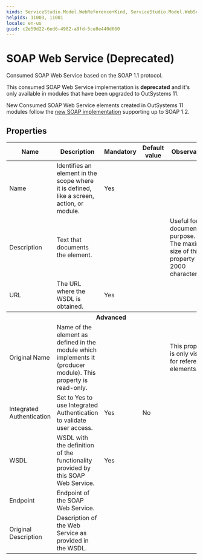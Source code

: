 ```yaml
---
kinds: ServiceStudio.Model.WebReference+Kind, ServiceStudio.Model.WebService+Kind
helpids: 11003, 11001
locale: en-us
guid: c2e59d22-6ed6-4982-a9fd-5ce8e440d660
---
```


# SOAP Web Service (Deprecated)

Consumed SOAP Web Service based on the SOAP 1.1 protocol.  

<div class="info" markdown="1">

This consumed SOAP Web Service implementation is **deprecated** and it's only available in modules that have been upgraded to OutSystems 11. 

New Consumed SOAP Web Service elements created in OutSystems 11 modules follow the [new SOAP implementation](<ServiceStudio.Plugin.SOAP.SOAPClient.final.md>) supporting up to SOAP 1.2.

</div>

## Properties

<table markdown="1">
<thead>
<tr>
<th>Name</th>
<th>Description</th>
<th>Mandatory</th>
<th>Default value</th>
<th>Observations</th>
</tr>
</thead>
<tbody>
<tr>
<td title="Name">Name</td>
<td>Identifies an element in the scope where it is defined, like a screen, action, or module.</td>
<td>Yes</td>
<td></td>
<td></td>
</tr>
<tr>
<td title="Description">Description</td>
<td>Text that documents the element.</td>
<td></td>
<td></td>
<td>Useful for documentation purpose.<br/>The maximum size of this property is 2000 characters.</td>
</tr>
<tr>
<td title="URL">URL</td>
<td>The URL where the WSDL is obtained.</td>
<td>Yes</td>
<td></td>
<td></td>
</tr>
<tr >
<th colspan="5">Advanced</th>
</tr>
<tr>
<td title="Original Name">Original Name</td>
<td>Name of the element as defined in the module which implements it (producer module). This property is read-only.</td>
<td></td>
<td></td>
<td>This property is only visible for referenced elements.</td>
</tr>
<tr>
<td title="Integrated Authentication">Integrated Authentication</td>
<td>Set to Yes to use Integrated Authentication to validate user access.</td>
<td>Yes</td>
<td>No</td>
<td></td>
</tr>
<tr>
<td title="WSDL">WSDL</td>
<td>WSDL with the definition of the functionality provided by this SOAP Web Service.</td>
<td>Yes</td>
<td></td>
<td></td>
</tr>
<tr>
<td title="Endpoint">Endpoint</td>
<td>Endpoint of the SOAP Web Service.</td>
<td></td>
<td></td>
<td></td>
</tr>
<tr>
<td title="Original Description">Original Description</td>
<td>Description of the Web Service as provided in the WSDL.</td>
<td></td>
<td></td>
<td></td>
</tr>
</tbody>
</table>

